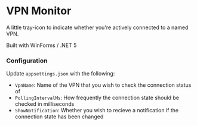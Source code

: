 # VPN Monitor

A little tray-icon to indicate whether you're actively connected to a named VPN.

Built with WinForms / .NET 5

### Configuration

Update `appsettings.json` with the following:

- `VpnName`: Name of the VPN that you wish to check the connection status of
- `PollingIntervalMs`: How frequently the connection state should be checked in milliseconds
- `ShowNotification`: Whether you wish to recieve a notification if the connection state has been changed

